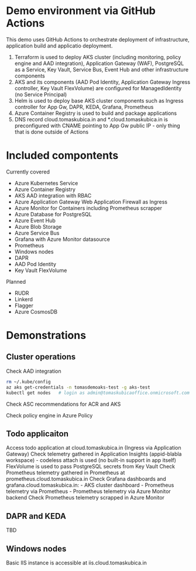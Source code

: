 # Demo environment via GitHub Actions
This demo uses GitHub Actions to orchestrate deployment of infrastructure, application build and applicatio deployment.
1. Terraform is used to deploy AKS cluster (including monitoring, policy engine and AAD integration), Application Gateway (WAF), PostgreSQL as a Service, Key Vault, Service Bus, Event Hub and other infrastructure components
2. AKS and its components (AAD Pod Identity, Application Gateway Ingress controller, Key Vault FlexVolume) are configured for ManagedIdentity (no Service Principal)
3. Helm is used to deploy base AKS cluster components such as Ingress controller for App Gw, DAPR, KEDA, Grafana, Prometheus
4. Azure Container Registry is used to build and package applications
5. DNS record cloud.tomaskubica.in and *.cloud.tomaskubica.in is preconfigured with CNAME pointing to App Gw public IP - only thing that is done outside of Actions

# Included compontents
Currently covered
- Azure Kubernetes Service
- Azure Container Registry
- AKS AAD integration with RBAC
- Azure Application Gateway Web Application Firewall as Ingress
- Azure Monitor for Containers including Prometheus scrapper
- Azure Database for PostgreSQL
- Azure Event Hub
- Azure Blob Storage
- Azure Service Bus
- Grafana with Azure Monitor datasource
- Prometheus
- Windows nodes
- DAPR
- AAD Pod Identity
- Key Vault FlexVolume

Planned
- RUDR
- Linkerd
- Flagger
- Azure CosmosDB

# Demonstrations
## Cluster operations
Check AAD integration

```bash
rm ~/.kube/config
az aks get-credentials -n tomasdemoaks-test -g aks-test
kubectl get nodes   # login as admin@tomaskubicaoffice.onmicrosoft.com
```

Check ASC recommendations for ACR and AKS

Check policy engine in Azure Policy

## Todo applicaiton
Access todo application at cloud.tomaskubica.in (Ingress via Application Gateway)
Check telemetry gathered in Application Insights (appid-blabla workspace) - codeless attach is used (no built-in support in app itself)
FlexVolume is used to pass PostgreSQL secrets from Key Vault
Check Prometheus telemetry gathered in Prometheus at prometheus.cloud.tomaskubica.in
Check Grafana dashboards and grafana.cloud.tomaskubica.in:
    - AKS cluster dashboard
    - Prometheus telemetry via Prometheus
    - Prometheus telemetry via Azure Monitor backend
Check Prometheus telemetry scrapped in Azure Monitor

## DAPR and KEDA
TBD

## Windows nodes
Basic IIS instance is accessible at iis.cloud.tomaskubica.in



